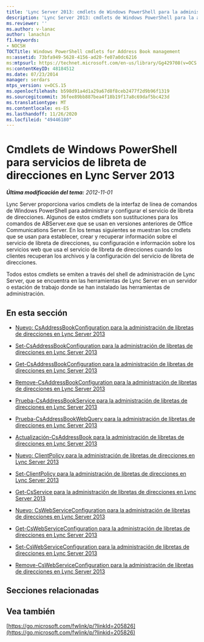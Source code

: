 ```yaml
---
title: 'Lync Server 2013: cmdlets de Windows PowerShell para la administración de la libreta de direcciones'
description: 'Lync Server 2013: cmdlets de Windows PowerShell para la administración de la libreta de direcciones.'
ms.reviewer: ''
ms.author: v-lanac
author: lanachin
f1.keywords:
- NOCSH
TOCTitle: Windows PowerShell cmdlets for Address Book management
ms:assetid: 73bfa949-5628-4156-ad20-fe07a0dc6216
ms:mtpsurl: https://technet.microsoft.com/en-us/library/Gg429708(v=OCS.15)
ms:contentKeyID: 48184512
ms.date: 07/23/2014
manager: serdars
mtps_version: v=OCS.15
ms.openlocfilehash: b598d91a4d1a29a67d8f8ceb2477f2d9b96f1319
ms.sourcegitcommit: 36fee89bb887bea4f18b19f17a8c69daf5bc423d
ms.translationtype: MT
ms.contentlocale: es-ES
ms.lasthandoff: 11/26/2020
ms.locfileid: "49446180"
---
```

# <a name="windows-powershell-cmdlets-for-address-book-services-in-lync-server-2013"></a>Cmdlets de Windows PowerShell para servicios de libreta de direcciones en Lync Server 2013

<div data-xmlns="http://www.w3.org/1999/xhtml">

<div class="topic" data-xmlns="http://www.w3.org/1999/xhtml" data-msxsl="urn:schemas-microsoft-com:xslt" data-cs="https://msdn.microsoft.com/">

<div data-asp="https://msdn2.microsoft.com/asp">



</div>

<div id="mainSection">

<div id="mainBody">

<span> </span>

_**Última modificación del tema:** 2012-11-01_

Lync Server proporciona varios cmdlets de la interfaz de línea de comandos de Windows PowerShell para administrar y configurar el servicio de libreta de direcciones. Algunos de estos cmdlets son sustituciones para los comandos de ABServer.exe que se usan en versiones anteriores de Office Communications Server. En los temas siguientes se muestran los cmdlets que se usan para establecer, crear y recuperar información sobre el servicio de libreta de direcciones, su configuración e información sobre los servicios web que usa el servicio de libreta de direcciones cuando los clientes recuperan los archivos y la configuración del servicio de libreta de direcciones.

Todos estos cmdlets se emiten a través del shell de administración de Lync Server, que se encuentra en las herramientas de Lync Server en un servidor o estación de trabajo donde se han instalado las herramientas de administración.

<div>

## <a name="in-this-section"></a>En esta sección

  - [Nuevo: CsAddressBookConfiguration para la administración de libretas de direcciones en Lync Server 2013](lync-server-2013-New-CsAddressBookConfiguration-for-address-book-management.md)

  - [Set-CsAddressBookConfiguration para la administración de libretas de direcciones en Lync Server 2013](lync-server-2013-set-csaddressbookconfiguration-for-address-book-management.md)

  - [Get-CsAddressBookConfiguration para la administración de libretas de direcciones en Lync Server 2013](lync-server-2013-get-csaddressbookconfiguration-for-address-book-management.md)

  - [Remove-CsAddressBookConfiguration para la administración de libretas de direcciones en Lync Server 2013](lync-server-2013-remove-csaddressbookconfiguration-for-address-book-management.md)

  - [Prueba-CsAddressBookService para la administración de libretas de direcciones en Lync Server 2013](lync-server-2013-test-csaddressbookservice-for-address-book-management.md)

  - [Prueba-CsAddressBookWebQuery para la administración de libretas de direcciones en Lync Server 2013](lync-server-2013-test-csaddressbookwebquery-for-address-book-management.md)

  - [Actualización-CsAddressBook para la administración de libretas de direcciones en Lync Server 2013](lync-server-2013-update-csaddressbook-for-address-book-management.md)

  - [Nuevo: ClientPolicy para la administración de libretas de direcciones en Lync Server 2013](lync-server-2013-new-csclientpolicy-for-address-book-management.md)

  - [Set-ClientPolicy para la administración de libretas de direcciones en Lync Server 2013](lync-server-2013-set-csclientpolicy-for-address-book-management.md)

  - [Get-CsService para la administración de libretas de direcciones en Lync Server 2013](lync-server-2013-get-csservice-for-address-book-management.md)

  - [Nuevo: CsWebServiceConfiguration para la administración de libretas de direcciones en Lync Server 2013](lync-server-2013-New-CsWebServiceConfiguration-for-address-book-management.md)

  - [Get-CsWebServiceConfiguration para la administración de libretas de direcciones en Lync Server 2013](lync-server-2013-get-cswebserviceconfiguration-for-address-book-management.md)

  - [Set-CsWebServiceConfiguration para la administración de libretas de direcciones en Lync Server 2013](lync-server-2013-set-cswebserviceconfiguration-for-address-book-management.md)

  - [Remove-CsWebServiceConfiguration para la administración de libretas de direcciones en Lync Server 2013](lync-server-2013-remove-cswebserviceconfiguration-for-address-book-management.md)

</div>

<div>

## <a name="related-sections"></a>Secciones relacionadas

</div>

<div>

## <a name="see-also"></a>Vea también


[https://go.microsoft.com/fwlink/p/?linkId=205826](https://go.microsoft.com/fwlink/p/?linkid=205826)  
  

</div>

</div>

<span> </span>

</div>

</div>

</div>

